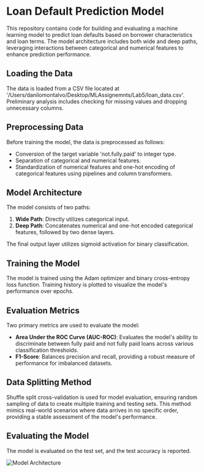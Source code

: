 # Loan Default Prediction Model

This repository contains code for building and evaluating a machine learning model to predict loan defaults based on borrower characteristics and loan terms. The model architecture includes both wide and deep paths, leveraging interactions between categorical and numerical features to enhance prediction performance.

## Loading the Data

The data is loaded from a CSV file located at '/Users/danilomontalvo/Desktop/MLAssignemnts/Lab5/loan_data.csv'. Preliminary analysis includes checking for missing values and dropping unnecessary columns.

## Preprocessing Data

Before training the model, the data is preprocessed as follows:
- Conversion of the target variable 'not.fully.paid' to integer type.
- Separation of categorical and numerical features.
- Standardization of numerical features and one-hot encoding of categorical features using pipelines and column transformers.

## Model Architecture

The model consists of two paths:
1. **Wide Path**: Directly utilizes categorical input.
2. **Deep Path**: Concatenates numerical and one-hot encoded categorical features, followed by two dense layers.

The final output layer utilizes sigmoid activation for binary classification.

## Training the Model

The model is trained using the Adam optimizer and binary cross-entropy loss function. Training history is plotted to visualize the model's performance over epochs.

## Evaluation Metrics

Two primary metrics are used to evaluate the model:
- **Area Under the ROC Curve (AUC-ROC)**: Evaluates the model's ability to discriminate between fully paid and not fully paid loans across various classification thresholds.
- **F1-Score**: Balances precision and recall, providing a robust measure of performance for imbalanced datasets.

## Data Splitting Method

Shuffle split cross-validation is used for model evaluation, ensuring random sampling of data to create multiple training and testing sets. This method mimics real-world scenarios where data arrives in no specific order, providing a stable assessment of the model's performance.

## Evaluating the Model

The model is evaluated on the test set, and the test accuracy is reported.

![Model Architecture](model_architecture.png)
